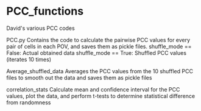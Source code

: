 # PCC_functions
David's various PCC codes

PCC.py
  Contains the code to calculate the pairwise PCC values for every pair of cells in each POV, and saves them as pickle files.
    shuffle_mode == False: Actual obtained data
    shuffle_mode == True: Shuffled PCC values (iterates 10 times)

Average_shuffled_data
  Averages the PCC values from the 10 shuffled PCC files to smooth out the data and saves them as pickle files

correlation_stats
  Calculate mean and confidence interval for the PCC values, plot the data, and perform t-tests to determine statistical difference from randomness
